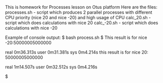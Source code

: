 This is homework for Processes lesson on Otus platform
Here are the files: 
processes.sh - script which produces 2 parallel processes with different CPU priority (nice 20 and nice -20) and high usage of CPU 
calc_20.sh - script which does calculations with nice 20 
calc_-20.sh - script which does calculations with nice -20 

Example of console output:
$ bash process.sh
$ This result is for nice -20:50000005000000

real    0m36.313s
user    0m31.381s
sys     0m4.214s
this result is for nice 20: 50000005000000

real    1m14.507s
user    0m32.512s
sys     0m4.216s

$

